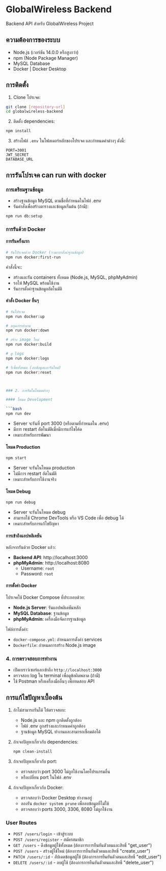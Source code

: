 # GlobalWireless Backend

Backend API สำหรับ GlobalWireless Project

## ความต้องการของระบบ

-   Node.js (เวอร์ชัน 14.0.0 หรือสูงกว่า)
-   npm (Node Package Manager)
-   MySQL Database
-   Docker | Docker Desktop

## การติดตั้ง

1. Clone โปรเจค:

```bash
git clone [repository-url]
cd globalwireless-backend
```

2. ติดตั้ง dependencies:

```bash
npm install
```

3. สร้างไฟล์ `.env` ในโฟลเดอร์หลักของโปรเจค และกำหนดค่าต่างๆ ดังนี้:

```env
PORT=3001
JWT_SECRET
DATABASE_URL

```

## การรันโปรเจค can run with docker

### การเตรียมฐานข้อมูล

-   สร้างฐานข้อมูล MySQL ตามชื่อที่กำหนดในไฟล์ .env
-   รันคำสั่งเพื่อสร้างตารางและข้อมูลเริ่มต้น (ถ้ามี):

```bash
npm run db:setup
```

### การรันด้วย Docker

#### การรันครั้งแรก

```bash
# รันโปรเจคด้วย Docker (รวมการตั้งค่าฐานข้อมูล)
npm run docker:first-run
```

คำสั่งนี้จะ:

-   สร้างและรัน containers ทั้งหมด (Node.js, MySQL, phpMyAdmin)
-   รอให้ MySQL พร้อมใช้งาน
-   รันการตั้งค่าฐานข้อมูลอัตโนมัติ

#### คำสั่ง Docker อื่นๆ

````bash
# รันโปรเจค
npm run docker:up

# หยุดการทำงาน
npm run docker:down

# สร้าง image ใหม่
npm run docker:build

# ดู logs
npm run docker:logs

# รีเซ็ตทั้งหมด (ลบข้อมูลและรันใหม่)
npm run docker:reset



### 2. การรันในโหมดต่างๆ

#### โหมด Development

```bash
npm run dev
````

-   Server จะรันที่ port 3000 (หรือตามที่กำหนดใน .env)
-   มีการ restart อัตโนมัติเมื่อมีการแก้ไขโค้ด
-   เหมาะสำหรับการพัฒนา

#### โหมด Production

```bash
npm start
```

-   Server จะรันในโหมด production
-   ไม่มีการ restart อัตโนมัติ
-   เหมาะสำหรับการใช้งานจริง

#### โหมด Debug

```bash
npm run debug
```

-   Server จะรันในโหมด debug
-   สามารถใช้ Chrome DevTools หรือ VS Code เพื่อ debug ได้
-   เหมาะสำหรับการแก้ไขปัญหา

#### การเข้าถึงแอปพลิเคชัน

หลังจากรันด้วย Docker แล้ว:

-   **Backend API**: http://localhost:3000
-   **phpMyAdmin**: http://localhost:8080
    -   Username: `root`
    -   Password: `root`

#### การตั้งค่า Docker

โปรเจคใช้ Docker Compose ที่ประกอบด้วย:

-   **Node.js Server**: รันแอปพลิเคชันหลัก
-   **MySQL Database**: ฐานข้อมูล
-   **phpMyAdmin**: เครื่องมือจัดการฐานข้อมูล

ไฟล์การตั้งค่า:

-   `docker-compose.yml`: กำหนดการตั้งค่า services
-   `Dockerfile`: กำหนดการสร้าง Node.js image

### 4. การตรวจสอบการทำงาน

-   เปิดเบราว์เซอร์และเข้าถึง `http://localhost:3000`
-   ตรวจสอบ log ใน terminal เพื่อดูข้อผิดพลาด (ถ้ามี)
-   ใช้ Postman หรือเครื่องมืออื่นๆ เพื่อทดสอบ API

## การแก้ไขปัญหาเบื้องต้น

1. ถ้าไม่สามารถรันได้ ให้ตรวจสอบ:

    - Node.js และ npm ถูกติดตั้งถูกต้อง
    - ไฟล์ .env ถูกสร้างและกำหนดค่าถูกต้อง
    - ฐานข้อมูล MySQL ทำงานและสามารถเชื่อมต่อได้

2. ถ้าเจอปัญหาเกี่ยวกับ dependencies:

    ```bash
    npm clean-install
    ```

3. ถ้าเจอปัญหาเกี่ยวกับ port:

    - ตรวจสอบว่า port 3000 ไม่ถูกใช้งานโดยโปรแกรมอื่น
    - หรือเปลี่ยน port ในไฟล์ .env

4. ถ้าเจอปัญหาเกี่ยวกับ Docker:
    - ตรวจสอบว่า Docker Desktop ทำงานอยู่
    - ลองรัน `docker system prune` เพื่อลบข้อมูลที่ไม่ใช้
    - ตรวจสอบว่า ports 3000, 3306, 8080 ไม่ถูกใช้งาน

### User Routes

-   `POST /users/login` - เข้าสู่ระบบ
-   `POST /users/register` - สมัครสมาชิก
-   `GET /users` - ดึงข้อมูลผู้ใช้ทั้งหมด (ต้องการการยืนยันตัวตนและสิทธิ์ "get_user")
-   `POST /users` - สร้างผู้ใช้ใหม่ (ต้องการการยืนยันตัวตนและสิทธิ์ "create_user")
-   `PATCH /users/:id` - อัปเดตข้อมูลผู้ใช้ (ต้องการการยืนยันตัวตนและสิทธิ์ "edit_user")
-   `DELETE /users/:id` - ลบผู้ใช้ (ต้องการการยืนยันตัวตนและสิทธิ์ "delete_user")

```

```
